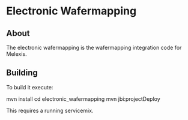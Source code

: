 # Electronic Wafermapping

## About
The electronic wafermapping is the wafermapping integration code for Melexis.

## Building
To build it execute:

  mvn install
  cd electronic_wafermapping
  mvn jbi:projectDeploy

This requires a running servicemix.

